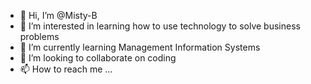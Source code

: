- 👋 Hi, I’m @Misty-B
- 👀 I’m interested in learning how to use technology to solve business problems
- 🌱 I’m currently learning Management Information Systems
- 💞️ I’m looking to collaborate on coding  
- 📫 How to reach me ...

<!---
Misty-B/Misty-B is a ✨ special ✨ repository because its `README.md` (this file) appears on your GitHub profile.
You can click the Preview link to take a look at your changes.
--->
